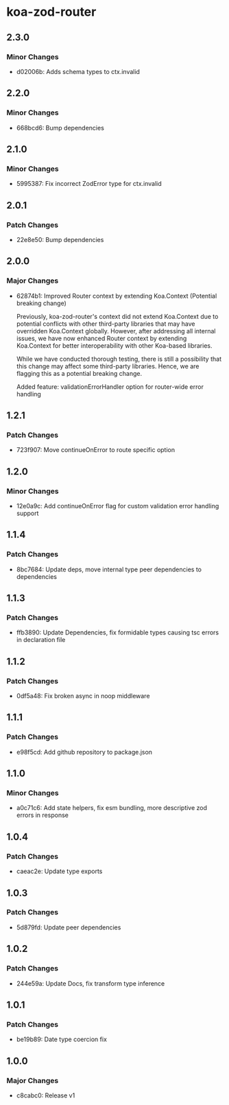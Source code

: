 # koa-zod-router

## 2.3.0

### Minor Changes

- d02006b: Adds schema types to ctx.invalid

## 2.2.0

### Minor Changes

- 668bcd6: Bump dependencies

## 2.1.0

### Minor Changes

- 5995387: Fix incorrect ZodError type for ctx.invalid

## 2.0.1

### Patch Changes

- 22e8e50: Bump dependencies

## 2.0.0

### Major Changes

- 62874b1: Improved Router context by extending Koa.Context (Potential breaking change)

  Previously, koa-zod-router's context did not extend Koa.Context due to potential conflicts with other third-party libraries that may have overridden Koa.Context globally. However, after addressing all internal issues, we have now enhanced Router context by extending Koa.Context for better interoperability with other Koa-based libraries.

  While we have conducted thorough testing, there is still a possibility that this change may affect some third-party libraries. Hence, we are flagging this as a potential breaking change.

  Added feature: validationErrorHandler option for router-wide error handling

## 1.2.1

### Patch Changes

- 723f907: Move continueOnError to route specific option

## 1.2.0

### Minor Changes

- 12e0a9c: Add continueOnError flag for custom validation error handling support

## 1.1.4

### Patch Changes

- 8bc7684: Update deps, move internal type peer dependencies to dependencies

## 1.1.3

### Patch Changes

- ffb3890: Update Dependencies, fix formidable types causing tsc errors in declaration file

## 1.1.2

### Patch Changes

- 0df5a48: Fix broken async in noop middleware

## 1.1.1

### Patch Changes

- e98f5cd: Add github repository to package.json

## 1.1.0

### Minor Changes

- a0c71c6: Add state helpers, fix esm bundling, more descriptive zod errors in response

## 1.0.4

### Patch Changes

- caeac2e: Update type exports

## 1.0.3

### Patch Changes

- 5d879fd: Update peer dependencies

## 1.0.2

### Patch Changes

- 244e59a: Update Docs, fix transform type inference

## 1.0.1

### Patch Changes

- be19b89: Date type coercion fix

## 1.0.0

### Major Changes

- c8cabc0: Release v1
